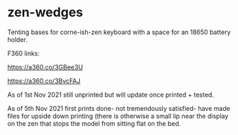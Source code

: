 # zen-wedges
Tenting bases for corne-ish-zen keyboard with a space for an 18650 battery holder.

F360 links:

https://a360.co/3GBee3U

https://a360.co/3BvcFAJ

As of 1st Nov 2021 still unprinted but will update once printed + tested.

As of 5th Nov 2021 first prints done- not tremendously satisfied- have made files for upside down printing (there is otherwise a small lip near the display on the zen that stops the model from sitting flat on the bed.

